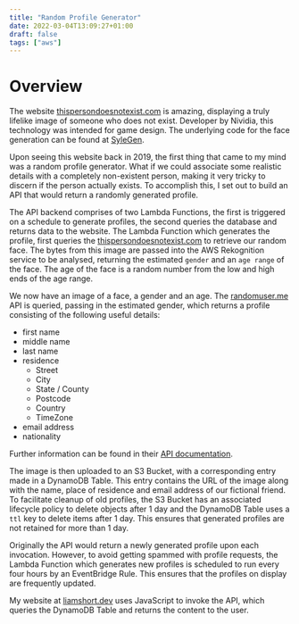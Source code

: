 ```yaml
---
title: "Random Profile Generator"
date: 2022-03-04T13:09:27+01:00
draft: false
tags: ["aws"]
---
```


# Overview

The website [thispersondoesnotexist.com](thispersondoesnotexist.com) is amazing, displaying a truly lifelike image of someone who does not exist. Developer by Nividia, this technology was intended for game design. The underlying code for the face generation can be found at [SyleGen](https://github.com/NVlabs/stylegan?fbclid=IwAR1qJiZfqcWipbv-LP0sWtw7IdnXzCN0lr9j8M9d2v1y40N41PZuPOeiOl0).

Upon seeing this website back in 2019, the first thing that came to my mind was a random profile generator. What if we could associate some realistic details with a completely non-existent person, making it very tricky to discern if the person actually exists. To accomplish this, I set out to build an API that would return a randomly generated profile.

The API backend comprises of two Lambda Functions, the first is triggered on a schedule to generate profiles, the second queries the database and returns data to the website. The Lambda Function which generates the profile, first queries the [thispersondoesnotexist.com](thispersondoesnotexist.com) to retrieve our random face. The bytes from this image are passed into the AWS Rekognition service to be analysed, returning the estimated `gender` and an `age range` of the face. The age of the face is a random number from the low and high ends of the age range.

We now have an image of a face, a gender and an age. The [randomuser.me](https://randomuser.me/api/) API is queried, passing in the estimated gender, which returns a profile consisting of the following useful details:

- first name
- middle name
- last name
- residence
  - Street
  - City
  - State / County
  - Postcode
  - Country
  - TimeZone
- email address
- nationality

Further information can be found in their [API documentation](https://randomuser.me/documentation).

The image is then uploaded to an S3 Bucket, with a corresponding entry made in a DynamoDB Table. This entry contains the URL of the image along with the name, place of residence and email address of our fictional friend. To facilitate cleanup of old profiles, the S3 Bucket has an associated lifecycle policy to delete objects after 1 day and the DynamoDB Table uses a `ttl` key to delete items after 1 day. This ensures that generated profiles are not retained for more than 1 day.

Originally the API would return a newly generated profile upon each invocation. However, to avoid getting spammed with profile requests, the Lambda Function which generates new profiles is scheduled to run every four hours by an EventBridge Rule. This ensures that the profiles on display are frequently updated.

My website at [liamshort.dev](https://liamshort.dev/profiles) uses JavaScript to invoke the API, which queries the DynamoDB Table and returns the content to the user.

